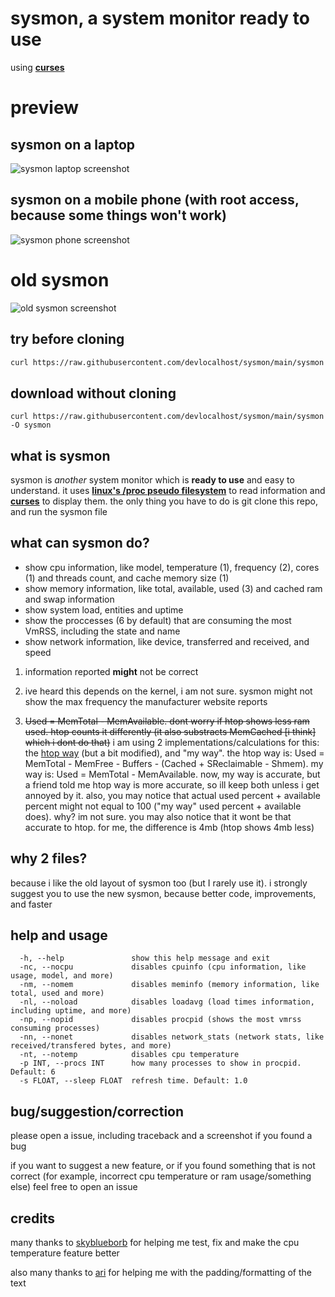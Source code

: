 # sysmon, a system monitor ready to use

using [**curses**](https://docs.python.org/3/howto/curses.html)

# preview
## sysmon on a laptop
![sysmon laptop screenshot](screens/sysmon-pc.png)
## sysmon on a mobile phone (with root access, because some things won't work)
![sysmon phone screenshot](screens/sysmon-phone.png)

# old sysmon
![old sysmon screenshot](screens/sysmon-old.png)

## try before cloning
```sh
curl https://raw.githubusercontent.com/devlocalhost/sysmon/main/sysmon | python
```

## download without cloning
```
curl https://raw.githubusercontent.com/devlocalhost/sysmon/main/sysmon -O sysmon
```

## what is sysmon
sysmon is *another* system monitor which is **ready to use** and easy to understand. it uses [**linux's /proc pseudo filesystem**](https://www.kernel.org/doc/html/latest/filesystems/proc.html) to read information and [**curses**](https://docs.python.org/3/howto/curses.html) to display them. the only thing you have to do is git clone this repo, and run the sysmon file

## what can sysmon do?
 - show cpu information, like model, temperature (1), frequency (2), cores (1) and threads count, and cache memory size (1)
 - show memory information, like total, available, used (3) and cached ram and swap information
 - show system load, entities and uptime
 - show the proccesses (6 by default) that are consuming the most VmRSS, including the state and name
 - show network information, like device, transferred and received, and speed

1. information reported **might** not be correct

2. ive heard this depends on the kernel, i am not sure. sysmon might not show the max frequency the manufacturer website reports

3. ~~Used = MemTotal - MemAvailable. dont worry if htop shows less ram used. htop counts it differently (it also substracts MemCached [i think] which i dont do that)~~ i am using 2 implementations/calculations for this: the [htop way](https://stackoverflow.com/a/41251290) (but a bit modified), and "my way". the htop way is: Used = MemTotal - MemFree - Buffers - (Cached + SReclaimable - Shmem). my way is: Used = MemTotal - MemAvailable. now, my way is accurate, but a friend told me htop way is more accurate, so ill keep both unless i get annoyed by it. also, you may notice that actual used percent + available percent might not equal to 100 ("my way" used percent + available does). why? im not sure. you may also notice that it wont be that accurate to htop. for me, the difference is 4mb (htop shows 4mb less)

## why 2 files?
because i like the old layout of sysmon too (but I rarely use it). i strongly suggest you to use the new sysmon, because better code, improvements, and faster

## help and usage
```
  -h, --help               show this help message and exit
  -nc, --nocpu             disables cpuinfo (cpu information, like usage, model, and more)
  -nm, --nomem             disables meminfo (memory information, like total, used and more)
  -nl, --noload            disables loadavg (load times information, including uptime, and more)
  -np, --nopid             disables procpid (shows the most vmrss consuming processes)
  -nn, --nonet             disables network_stats (network stats, like received/transfered bytes, and more)
  -nt, --notemp            disables cpu temperature
  -p INT, --procs INT      how many processes to show in procpid. Default: 6
  -s FLOAT, --sleep FLOAT  refresh time. Default: 1.0
```

## bug/suggestion/correction
please open a issue, including traceback and a screenshot if you found a bug

if you want to suggest a new feature, or if you found something that is not correct (for example, incorrect cpu temperature or ram usage/something else) feel free to open an issue

## credits
many thanks to [skyblueborb](https://github.com/skyblueborb) for helping me test, fix and make the cpu temperature feature better

also many thanks to [ari](https://ari-web.xyz/gh) for helping me with the padding/formatting of the text
